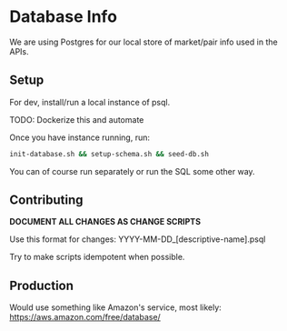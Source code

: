 # Database Info
We are using Postgres for our local store of market/pair info used in the APIs.

## Setup
For dev, install/run a local instance of psql.

TODO: Dockerize this and automate

Once you have instance running, run:
```sh
init-database.sh && setup-schema.sh && seed-db.sh
```
You can of course run separately or run the SQL some other way.

## Contributing
**DOCUMENT ALL CHANGES AS CHANGE SCRIPTS**

Use this format for changes: YYYY-MM-DD_[descriptive-name].psql

Try to make scripts idempotent when possible.

## Production
Would use something like Amazon's service, most likely: https://aws.amazon.com/free/database/